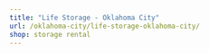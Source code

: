 ```yaml
---
title: "Life Storage - Oklahoma City"
url: /oklahoma-city/life-storage-oklahoma-city/
shop: storage rental
---
```

